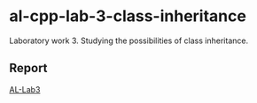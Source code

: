 # al-cpp-lab-3-class-inheritance
Laboratory work 3. Studying the possibilities of class inheritance.

## Report
[AL-Lab3](https://drive.google.com/file/d/1cpsB7aKHgmyVx7hBniTVfduENyCz6Wvh/view?usp=sharing)

